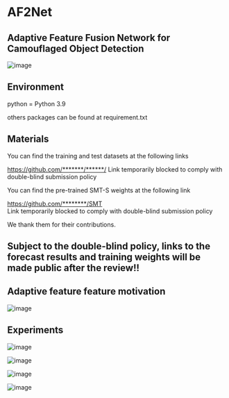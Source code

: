 # AF2Net

## Adaptive Feature Fusion Network for Camouflaged Object Detection

![image](https://github.com/user-attachments/assets/2093c4e1-5410-4dec-8426-bb99e75093ad)



## Environment
python = Python 3.9

others packages can be found at requirement.txt
## Materials
You can find the training and test datasets at the following links

https://github.com/*******/******/  Link temporarily blocked to comply with double-blind submission policy

You can find the pre-trained SMT-S weights at the following link

https://github.com/********/SMT  
Link temporarily blocked to comply with double-blind submission policy

We thank them for their contributions.


## Subject to the double-blind policy, links to the forecast results and training weights will be made public after the review!!

## Adaptive feature feature motivation

![image](https://github.com/user-attachments/assets/39afd7c7-bdd9-48ff-b0a9-3492d171ad6e)



## Experiments

![image](https://github.com/user-attachments/assets/475e3f2a-6515-4548-8dc5-a36df50c5f07)


![image](https://github.com/user-attachments/assets/50c8d73b-3f8c-407e-811e-29515d6113d2)


![image](https://github.com/user-attachments/assets/9913a4eb-f9f3-4d77-b180-78326608d701)


![image](https://github.com/user-attachments/assets/827f8e5d-09a7-4445-a512-6345ceabef6b)


